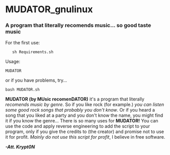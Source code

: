 # MUDATOR_gnulinux
### A program that literally recomends music... so good taste music



 For the first use:

 ```
    sh Requirements.sh
 ```
Usage:


    
    MUDATOR 
    
    
   or if you have problems, try...
     
    
    bash MUDATOR.sh
    
    
**MUDATOR (by MUsic recomenDATOR)** it's a program that literally _recomends music by genre_. So if you like rock (for example.) _you can listen some good rock songs that probably you don't know_. Or if you heard a song that you liked at a party and you don't know the name, you might find it if you know the genre... There is so many uses for **MUDATOR!**
You can use the code and apply reverse engineering to add the script to your program, only if you give the credits to _<Krypt0N>_ (the creator) and promise not to use it for profit. _Mainly do not use this script for profit_, I believe in free software.
  
 ***-Att. Krypt0N*** 
